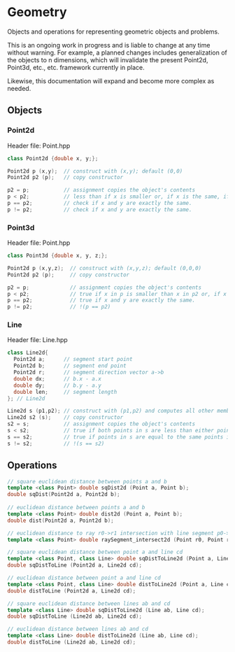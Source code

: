 # Geometry
Objects and operations for representing geometric objects and problems.

This is an ongoing work in progress and is liable to change at any time without warning. For example, a planned changes includes generalization of the objects to n dimensions, which will invalidate the present Point2d, Point3d, etc., etc. framework currently in place.

Likewise, this documentation will expand and become more complex as needed.

## Objects

### Point2d
Header file: Point.hpp

```cpp
class Point2d {double x, y;};

Point2d p (x,y);  // construct with (x,y); default (0,0)
Point2d p2 (p);   // copy constructor

p2 = p;           // assignment copies the object's contents
p < p2;           // less than if x is smaller or, if x is the same, if y is smaller.
p == p2;          // check if x and y are exactly the same.
p != p2;          // check if x and y are exactly the same.
```

### Point3d
Header file: Point.hpp

```cpp
class Point3d {double x, y, z;};

Point2d p (x,y,z);  // construct with (x,y,z); default (0,0,0)
Point2d p2 (p);     // copy constructor

p2 = p;             // assignment copies the object's contents
p < p2;             // true if x in p is smaller than x in p2 or, if x is the same, if y is smaller.
p == p2;            // true if x and y are exactly the same.
p != p2;            // !(p == p2)
```

### Line
Header file: Line.hpp

```cpp
class Line2d{
  Point2d a;      // segment start point
  Point2d b;      // segment end point
  Point2d r;      // segment direction vector a->b
  double dx;      // b.x - a.x
  double dy;      // b.y - a.y
  double len;     // segment length
}; // Line2d

Line2d s (p1,p2); // construct with (p1,p2) and computes all other members of s; default (Point2d(),Point2d())
Line2d s2 (s);    // copy constructor
s2 = s;           // assignment copies the object's contents
s < s2;           // true if both points in s are less than either point in s2
s == s2;          // true if points in s are equal to the same points in s2
s != s2;          // !(s == s2)
```

## Operations
```cpp
// square euclidean distance between points a and b
template <class Point> double sqDist2d (Point a, Point b);
double sqDist(Point2d a, Point2d b);
  
// euclidean distance between points a and b
template <class Point> double dist2d (Point a, Point b);
double dist(Point2d a, Point2d b);

// euclidean distance to ray r0->r1 intersection with line segment p0->p1, negative otherwise
template <class Point> double raySegment_intersect2d (Point r0, Point r1, Point p0, Point p1);

// square euclidean distance between point a and line cd
template <class Point, class Line> double sqDistToLine2d (Point a, Line cd);
double sqDistToLine (Point2d a, Line2d cd);

// euclidean distance between point a and line cd
template <class Point, class Line> double distToLine2d (Point a, Line cd);
double distToLine (Point2d a, Line2d cd);

// square euclidean distance between lines ab and cd
template <class Line> double sqDistToLine2d (Line ab, Line cd);
double sqDistToLine (Line2d ab, Line2d cd);

// euclidean distance between lines ab and cd
template <class Line> double distToLine2d (Line ab, Line cd);
double distToLine (Line2d ab, Line2d cd);
```
